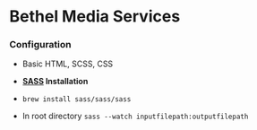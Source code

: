 # Bethel Media Services

### Configuration
- Basic HTML, SCSS, CSS

-  **[SASS](https://sass-lang.com/) Installation**
  - `brew install sass/sass/sass`
  - In root directory `sass --watch inputfilepath:outputfilepath`
